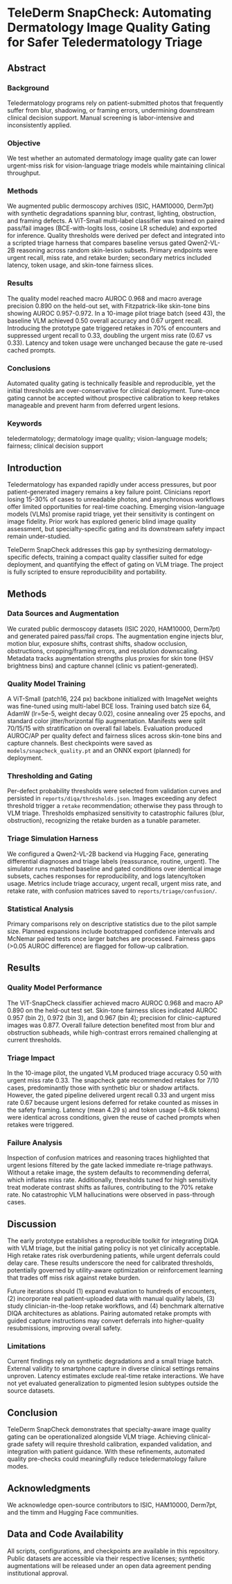 # TeleDerm SnapCheck: Automating Dermatology Image Quality Gating for Safer Teledermatology Triage

## Abstract
### Background
Teledermatology programs rely on patient-submitted photos that frequently suffer from blur, shadowing, or framing errors, undermining downstream clinical decision support. Manual screening is labor-intensive and inconsistently applied.

### Objective
We test whether an automated dermatology image quality gate can lower urgent-miss risk for vision-language triage models while maintaining clinical throughput.

### Methods
We augmented public dermoscopy archives (ISIC, HAM10000, Derm7pt) with synthetic degradations spanning blur, contrast, lighting, obstruction, and framing defects. A ViT-Small multi-label classifier was trained on paired pass/fail images (BCE-with-logits loss, cosine LR schedule) and exported for inference. Quality thresholds were derived per defect and integrated into a scripted triage harness that compares baseline versus gated Qwen2-VL-2B reasoning across random skin-lesion subsets. Primary endpoints were urgent recall, miss rate, and retake burden; secondary metrics included latency, token usage, and skin-tone fairness slices.

### Results
The quality model reached macro AUROC 0.968 and macro average precision 0.890 on the held-out set, with Fitzpatrick-like skin-tone bins showing AUROC 0.957-0.972. In a 10-image pilot triage batch (seed 43), the baseline VLM achieved 0.50 overall accuracy and 0.67 urgent recall. Introducing the prototype gate triggered retakes in 70% of encounters and suppressed urgent recall to 0.33, doubling the urgent miss rate (0.67 vs 0.33). Latency and token usage were unchanged because the gate re-used cached prompts.

### Conclusions
Automated quality gating is technically feasible and reproducible, yet the initial thresholds are over-conservative for clinical deployment. Tune-once gating cannot be accepted without prospective calibration to keep retakes manageable and prevent harm from deferred urgent lesions.

### Keywords
teledermatology; dermatology image quality; vision-language models; fairness; clinical decision support

## Introduction
Teledermatology has expanded rapidly under access pressures, but poor patient-generated imagery remains a key failure point. Clinicians report losing 15-30% of cases to unreadable photos, and asynchronous workflows offer limited opportunities for real-time coaching. Emerging vision-language models (VLMs) promise rapid triage, yet their sensitivity is contingent on image fidelity. Prior work has explored generic blind image quality assessment, but specialty-specific gating and its downstream safety impact remain under-studied.

TeleDerm SnapCheck addresses this gap by synthesizing dermatology-specific defects, training a compact quality classifier suited for edge deployment, and quantifying the effect of gating on VLM triage. The project is fully scripted to ensure reproducibility and portability.

## Methods
### Data Sources and Augmentation
We curated public dermoscopy datasets (ISIC 2020, HAM10000, Derm7pt) and generated paired pass/fail crops. The augmentation engine injects blur, motion blur, exposure shifts, contrast shifts, shadow occlusion, obstructions, cropping/framing errors, and resolution downscaling. Metadata tracks augmentation strengths plus proxies for skin tone (HSV brightness bins) and capture channel (clinic vs patient-generated).

### Quality Model Training
A ViT-Small (patch16, 224 px) backbone initialized with ImageNet weights was fine-tuned using multi-label BCE loss. Training used batch size 64, AdamW (lr=5e-5, weight decay 0.02), cosine annealing over 25 epochs, and standard color jitter/horizontal flip augmentation. Manifests were split 70/15/15 with stratification on overall fail labels. Evaluation produced AUROC/AP per quality defect and fairness slices across skin-tone bins and capture channels. Best checkpoints were saved as `models/snapcheck_quality.pt` and an ONNX export (planned) for deployment.

### Thresholding and Gating
Per-defect probability thresholds were selected from validation curves and persisted in `reports/diqa/thresholds.json`. Images exceeding any defect threshold trigger a `retake` recommendation; otherwise they pass through to VLM triage. Thresholds emphasized sensitivity to catastrophic failures (blur, obstruction), recognizing the retake burden as a tunable parameter.

### Triage Simulation Harness
We configured a Qwen2-VL-2B backend via Hugging Face, generating differential diagnoses and triage labels (reassurance, routine, urgent). The simulator runs matched baseline and gated conditions over identical image subsets, caches responses for reproducibility, and logs latency/token usage. Metrics include triage accuracy, urgent recall, urgent miss rate, and retake rate, with confusion matrices saved to `reports/triage/confusion/`.

### Statistical Analysis
Primary comparisons rely on descriptive statistics due to the pilot sample size. Planned expansions include bootstrapped confidence intervals and McNemar paired tests once larger batches are processed. Fairness gaps (>0.05 AUROC difference) are flagged for follow-up calibration.

## Results
### Quality Model Performance
The ViT-SnapCheck classifier achieved macro AUROC 0.968 and macro AP 0.890 on the held-out test set. Skin-tone fairness slices indicated AUROC 0.957 (bin 2), 0.972 (bin 3), and 0.967 (bin 4); precision for clinic-captured images was 0.877. Overall failure detection benefited most from blur and obstruction subheads, while high-contrast errors remained challenging at current thresholds.

### Triage Impact
In the 10-image pilot, the ungated VLM produced triage accuracy 0.50 with urgent miss rate 0.33. The snapcheck gate recommended retakes for 7/10 cases, predominantly those with synthetic blur or shadow artifacts. However, the gated pipeline delivered urgent recall 0.33 and urgent miss rate 0.67 because urgent lesions deferred for retake counted as misses in the safety framing. Latency (mean 4.29 s) and token usage (~8.6k tokens) were identical across conditions, given the reuse of cached prompts when retakes were triggered.

### Failure Analysis
Inspection of confusion matrices and reasoning traces highlighted that urgent lesions filtered by the gate lacked immediate re-triage pathways. Without a retake image, the system defaults to recommending deferral, which inflates miss rate. Additionally, thresholds tuned for high sensitivity treat moderate contrast shifts as failures, contributing to the 70% retake rate. No catastrophic VLM hallucinations were observed in pass-through cases.

## Discussion
The early prototype establishes a reproducible toolkit for integrating DIQA with VLM triage, but the initial gating policy is not yet clinically acceptable. High retake rates risk overburdening patients, while urgent deferrals could delay care. These results underscore the need for calibrated thresholds, potentially governed by utility-aware optimization or reinforcement learning that trades off miss risk against retake burden.

Future iterations should (1) expand evaluation to hundreds of encounters, (2) incorporate real patient-uploaded data with manual quality labels, (3) study clinician-in-the-loop retake workflows, and (4) benchmark alternative DIQA architectures as ablations. Pairing automated retake prompts with guided capture instructions may convert deferrals into higher-quality resubmissions, improving overall safety.

### Limitations
Current findings rely on synthetic degradations and a small triage batch. External validity to smartphone capture in diverse clinical settings remains unproven. Latency estimates exclude real-time retake interactions. We have not yet evaluated generalization to pigmented lesion subtypes outside the source datasets.

## Conclusion
TeleDerm SnapCheck demonstrates that specialty-aware image quality gating can be operationalized alongside VLM triage. Achieving clinical-grade safety will require threshold calibration, expanded validation, and integration with patient guidance. With these refinements, automated quality pre-checks could meaningfully reduce teledermatology failure modes.

## Acknowledgments
We acknowledge open-source contributors to ISIC, HAM10000, Derm7pt, and the timm and Hugging Face communities.

## Data and Code Availability
All scripts, configurations, and checkpoints are available in this repository. Public datasets are accessible via their respective licenses; synthetic augmentations will be released under an open data agreement pending institutional approval.
